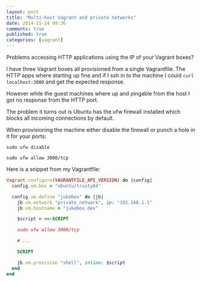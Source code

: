 ```yaml
---
layout: post
title: "Multi-host Vagrant and private networks"
date: 2014-11-24 09:36
comments: true
published: true
categories: [vagrant]
---
```


Problems accessing HTTP applications using the IP of your Vagrant boxes?

<!--more-->

I have three Vagrant boxes all provisioned from a single Vagrantfile. The HTTP
apps where starting up fine and if I ssh in to the machine I could `curl localhost:3000`
and get the expected response.

However while the guest machines where up and pingable from the host I got no
response from the HTTP port.

The problem it turns out is Ubuntu has the ufw firewall installed which blocks all incoming connections
by default.

When provisioning the machine either disable the firewall or punch a hole in it for your ports:

```
sudo ufw disable
```

```
sudo ufw allow 3000/tcp
```

Here is a snippet from my Vagrantfile:

```ruby
Vagrant.configure(VAGRANTFILE_API_VERSION) do |config|
  config.vm.box = "ubuntu/trusty64"

  config.vm.define "jukebox" do |jb|
    jb.vm.network "private_network", ip: "192.168.1.1"
    jb.vm.hostname = "jukebox.dev"

    $script = <<-SCRIPT

    sudo ufw allow 3000/tcp

    # ...

    SCRIPT

    jb.vm.provision "shell", inline: $script
  end
end
```
